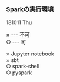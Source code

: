 ### Sparkの実行環境

181011 Thu  

× --- 不可  
○ --- 可  


× Jupyter notebook  
× sbt  
○ spark-shell  
○ pyspark  
